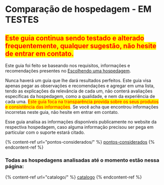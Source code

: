 # Comparação de hospedagem - EM TESTES

## <mark style="color:red;">Este guia continua sendo testado e alterado frequentemente, qualquer sugestão, não hesite de entrar em contato.</mark>

Este guia foi feito se baseando nos requisitos, informações e recomendações presentes no [Escolhendo uma hospedagem](../escolhendo-uma-hospedagem/).

Nunca haverá um guia que lhe dará resultados perfeitos. Este guia visa apenas pegar as observações e recomendações e agregar em uma lista, tendo as explicações da relevância de cada um, não conterá avaliações específicas da hospedagem, como a qualidade, e nem da experiência de cada uma. <mark style="color:red;">Este guia foca na transparência provida sobre os seus produtos e consistência das informações</mark>. Se você acha que encontrou informações incorretas neste guia, não hesite em entrar em contato.

Esse guia analisa as informações disponíveis publicamente no website da respectiva hospedagem, caso alguma informação precisou ser pega em particular com o suporte estará citado.

{% content-ref url="pontos-considerados/" %}
[pontos-considerados](pontos-considerados/)
{% endcontent-ref %}

### Todas as hospedagens analisadas até o momento estão nessa página:

{% content-ref url="catalogo/" %}
[catalogo](catalogo/)
{% endcontent-ref %}
